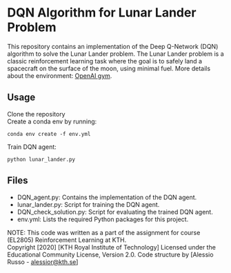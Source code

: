 # DQN Algorithm for Lunar Lander Problem


This repository contains an implementation of the Deep Q-Network (DQN) algorithm to solve the Lunar Lander problem. The Lunar Lander problem is a classic reinforcement learning task where the goal is to safely land a spacecraft on the surface of the moon, using minimal fuel. More details about the environment: [OpenAI gym](https://gymnasium.farama.org/environments/box2d/lunar_lander/#lunar-lander).


## Usage
Clone the repository  
Create a conda env by running:
```
conda env create -f env.yml
```
Train DQN agent:
```
python lunar_lander.py
```

## Files
- DQN_agent.py: Contains the implementation of the DQN agent.
- lunar_lander.py: Script for training the DQN agent.
- DQN_check_solution.py: Script for evaluating the trained DQN agent.
- env.yml: Lists the required Python packages for this project.


NOTE: This code was written as a part of the assignment for course (EL2805) Reinforcement Learning at KTH.  
Copyright [2020] [KTH Royal Institute of Technology] Licensed under the Educational Community License, Version 2.0. 
Code structure by [Alessio Russo - alessior@kth.se]

